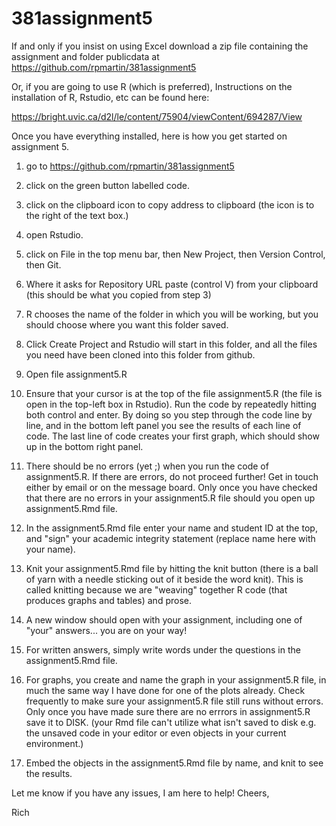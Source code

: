 # 381assignment5


If and only if you insist on using Excel download a zip file containing the assignment and folder publicdata at  https://github.com/rpmartin/381assignment5  

Or, if you are going to use R (which is preferred), Instructions on the installation of R, Rstudio, etc can be found here:

https://bright.uvic.ca/d2l/le/content/75904/viewContent/694287/View

Once you have everything installed, here is how you get started on assignment 5.

1) go to  https://github.com/rpmartin/381assignment5

2) click on the green button labelled code.

3) click on the clipboard icon to copy address to clipboard (the icon is to the right of the text box.)

4) open Rstudio.

5) click on File in the top menu bar, then New Project, then Version Control, then Git.

6) Where it asks for Repository URL paste (control V) from your clipboard (this should be what you copied from step 3)

7) R chooses the name of the folder in which you will be working, but you should choose where you want this folder saved.

8) Click Create Project and Rstudio will start in this folder, and all the files you need have been cloned into this folder from github.

9) Open file assignment5.R

10) Ensure that your cursor is at the top of the file assignment5.R (the file is open in the top-left box in Rstudio).  Run the code by repeatedly hitting both control and enter.  By doing so you step through the code line by line, and in the bottom left panel you see the results of each line of code.  The last line of code creates your first graph, which should show up in the bottom right panel.

11) There should be no errors (yet ;) when you run the code of assignment5.R.  If there are errors, do not proceed further!  Get in touch either by email or on the message board.   Only once you have checked that there are no errors in your assignment5.R file should you open up assignment5.Rmd file.

12) In the assignment5.Rmd file enter your name and student ID at the top, and "sign" your academic integrity statement (replace name here with your name).

13) Knit your assignment5.Rmd file by hitting the knit button (there is a ball of yarn with a needle sticking out of it beside the word knit).  This is called knitting because we are "weaving" together R code (that produces graphs and tables) and prose.

14) A new window should open with your assignment, including one of "your" answers... you are on your way!

15) For written answers, simply write words under the questions in the assignment5.Rmd file.

16) For graphs, you create and name the graph in your assignment5.R file, in much the same way I have done for one of the plots already.  Check frequently to make sure your assignment5.R file still runs without errors.  Only once you have made sure there are no errrors in assignment5.R save it to DISK. (your Rmd file can't utilize what isn't saved to disk e.g. the unsaved code in your editor or even objects in your current environment.)

17) Embed the objects in the assignment5.Rmd file by name, and knit to see the results.

Let me know if you have any issues, I am here to help!  Cheers,

Rich
